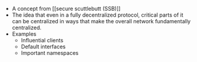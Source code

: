- A concept from [[secure scuttlebutt (SSB)]]
- The idea that even in a fully decentralized protocol, critical parts of it can be centralized in ways that make the overall network fundamentally centralized.
- Examples
    - Influential clients
    - Default interfaces
    - Important namespaces

